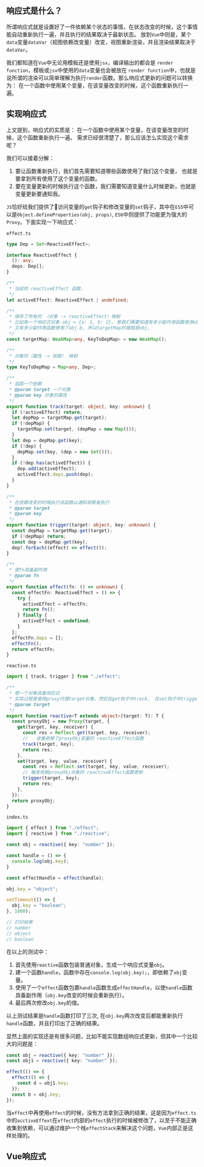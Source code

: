
## 响应式是什么？
所谓响应式就是设置好了一件依赖某个状态的事情，在状态改变的时候，这个事情能自动重新执行一遍，并且执行的结果取决于最新状态。
放到`Vue`中则是，某个`data`变量`dataVar`（视图依赖改变量）改变，视图重新渲染，并且渲染结果取决于`dataVar`。

我们都知道在`Vue`中无论用模板还是使用`jsx`，编译输出的都会是 `render function`，模板或`jsx`中使用的`data`变量也会被放在 `render function`中，也就是说所谓的渲染可以简单理解为执行`render`函数。那么响应式更新的问题可以转换为： 在一个函数中使用某个变量，在该变量改变的时候，这个函数重新执行一遍。



## 实现响应式
上文提到，响应式的实质是： 在一个函数中使用某个变量，在该变量改变的时候，这个函数重新执行一遍。
需求已经很清楚了，那么应该怎么实现这个需求呢？

我们可以接着分解：
1. 要让函数重新执行，我们首先需要知道哪些函数使用了我们这个变量， 也就是要拿到所有使用了这个变量的函数。
2. 要在变量更新的时候执行这个函数，我们需要知道变量什么时候更新，也就是变量更新要通知我。

`JS`恰好给我们提供了访问变量的`get`钩子和修改变量的`set`钩子，其中在`ES5`中可以是`Object.defineProperties(obj, props)`, `ES6`中则提供了功能更为强大的`Proxy`。下面实现一下响应式：

`effect.ts`
```ts
type Dep = Set<ReactiveEffect>;

interface ReactiveEffect {
  (): any;
  deps: Dep[];
}

/**
 * 当前的 reactiveEffect 函数，
 */
let activeEffect: ReactiveEffect | undefined;

/**
 * 保存了所有的 （对象 -> reactiveEffect）映射
 * 比如有一个响应式对象 obj = {a: 1, b: 2}, 那我们需要知道有多少副作用函数使用obj.a,
 * 又有多少副作用函数使用了obj.b, 所以targetMap的键就是obj,
 */
const targetMap: WeakMap<any, KeyToDepMap> = new WeakMap();

/**
 * 对象的（属性 -> 依赖） 映射
 */
type KeyToDepMap = Map<any, Dep>;

/**
 * 追踪一个依赖
 * @param target 一个对象
 * @param key 对象的属性
 */
export function track(target: object, key: unknown) {
  if (!activeEffect) return;
  let depMap = targetMap.get(target);
  if (!depMap) {
    targetMap.set(target, (depMap = new Map()));
  }
  let dep = depMap.get(key);
  if (!dep) {
    depMap.set(key, (dep = new Set()));
  }
  if (!dep.has(activeEffect)) {
    dep.add(activeEffect);
    activeEffect.deps.push(dep);
  }
}

/**
 * 在依赖改变的时候执行该函数以通知观察者执行
 * @param target
 * @param key
 */
export function trigger(target: object, key: unknown) {
  const depMap = targetMap.get(target);
  if (!depMap) return;
  const dep = depMap.get(key);
  dep?.forEach((effect) => effect());
}

/**
 * 使fn具备副作用
 * @param fn
 */
export function effect(fn: () => unknown) {
  const effectFn: ReactiveEffect = () => {
    try {
      activeEffect = effectFn;
      return fn();
    } finally {
      activeEffect = undefined;
    }
  };
  effectFn.deps = [];
  effectFn();
  return effectFn;
}

```
`reactive.ts`

```ts
import { track, trigger } from "./effect";

/**
 * 使一个对象具备响应式
 * 实现过程是使用proxy代理target对象，然后在get钩子中track， 在set钩子中trigger
 * @param target
 */
export function reactive<T extends object>(target: T): T {
  const proxyObj = new Proxy(target, {
    get(target, key, receiver) {
      const res = Reflect.get(target, key, receiver);
      //   收集依赖了proxyObj变量的 reactiveEffect函数
      track(target, key);
      return res;
    },
    set(target, key, value, receiver) {
      const res = Reflect.set(target, key, value, receiver);
      // 触发依赖proxyObj对象的 reactiveEffect函数更新
      trigger(target, key);
      return res;
    },
  });
  return proxyObj;
}
```
`index.ts`
```ts
import { effect } from "./effect";
import { reactive } from "./reactive";

const obj = reactive({ key: "number" });

const handle = () => {
  console.log(obj.key);
}

const effectHandle = effect(handle);

obj.key = "object";

setTimeout(() => {
  obj.key = "boolean";
}, 1000);

// 打印结果
// number
// object
// boolean

```
在以上的测试中：
1. 首先使用`reactive`函数包装普通对象，生成一个响应式变量`obj`。
2. 建一个函数`handle`，函数中存在`console.log(obj.key);`，即依赖了`obj`变量。
3. 使用了一个`effect`函数包裹`handle`函数生成`effectHandle`，以使`handle`函数具备副作用（`obj.key`改变的时候会重新执行）。
4. 最后两次修改`obj.key`的值。

以上测试结果是`handle`函数打印了三次, 在`obj.key`两次改变后都能重新执行`handle`函数，并且打印出了正确的结果。

显然上面的实现还是有很多问题，比如不能实现数组响应式更新，但其中一个比较大的问题是：
```ts
const obj = reactive({ key: "number" });
const obj1 = reactive({ key: "number" });

effect(() => {
  effect(() => {
    const d = obj1.key;
  });
  const b = obj.key;
});
```
当`effect`中再使用`effect`的时候，没有方法拿到正确的结果，这是因为`effect.ts`中的`acctiveEffext`在`effect`内部的`effect`执行的时候被修改了，以至于不能正确收集到依赖，可以通过维护一个栈`effectStack`来解决这个问题，`Vue`内部正是这样处理的。


## Vue响应式










